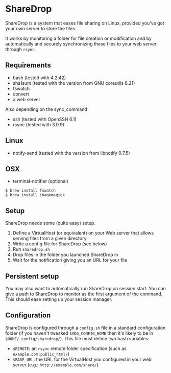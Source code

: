 # ShareDrop


ShareDrop is a system that eases file sharing on Linux, provided you've got
your own server to store the files.

It works by monitoring a folder for file creation or modification and by
automatically and securely synchronizing these files to your web server through
`rsync`.


## Requirements

* bash (tested with 4.2.42)
* sha1sum (tested with the version from GNU coreutils 8.21)
* fswatch
* convert
* a web server

Also depending on the sync_command

* ssh (tested with OpenSSH 6.1)
* rsync (tested with 3.0.9)

## Linux

* notify-send (tested with the version from libnotify 0.7.5)

## OSX

* terminal-notifier (optional)

```console
$ brew install fswatch
$ brew install imagemagick
```

## Setup

ShareDrop needs some (quite easy) setup.

1. Define a VirtualHost (or equivalent) on your Web server that allows serving
   files from a given directory
2. Write a config file for ShareDrop (see below)
3. Run `sharedrop.sh`
4. Drop files in the folder you launched ShareDrop in
5. Wait for the notification giving you an URL for your file

## Persistent setup

You may also want to automatically run ShareDrop on session start. You can give
a path to ShareDrop to monitor as the first argument of the command. This should
ease setting up your session manager.

## Configuration

ShareDrop is configured through a `config.sh` file in a standard configuration
folder (if you haven't tweaked `$XDG_CONFIG_HOME` then it's likely to be in
`$HOME/.config/sharedrop/`). This file must define two bash variables:

  * `$REMOTE`: an `rsync` remote folder specification (such as
    `example.com:public_html/`)
  * `$BASE_URL`: the URL for the VirtualHost you configured in your web server
    (e.g.: `http://example.com/share/`)
